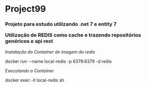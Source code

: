 # Project99
<h3><p>Projeto para estudo utilizando .net 7 e entity 7</p>
Utilização de REDIS como cache e trazendo repositórios genéricos e api rest</h3>

*Instalação do Container de imagem do redis*
<p>docker run --name local-redis -p 6379:6379 -d redis</p>

*Executando o Container*
<p>docker exec -it local-redis sh</p>

